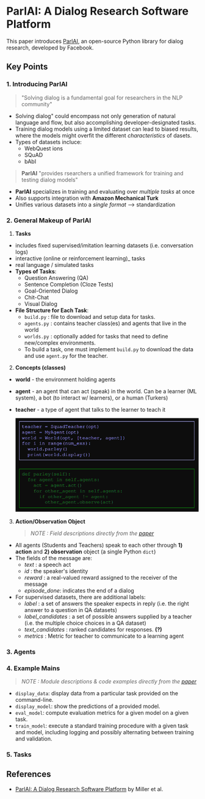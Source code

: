 # ParlAI: A Dialog Research Software Platform

This paper introduces [ParlAI](https://parl.ai/docs/index.html), an open-source Python library for dialog research, developed by Facebook.

## Key Points

### 1. Introducing ParlAI

> "Solving dialog is a fundamental goal for researchers in the NLP community"

- Solving dialog" could encompass not only generation of natural language and flow, but also accomplishing developer-designated tasks.
- Training dialog models using a limited dataset can lead to biased results, where the models might overfit the different _characteristics_ of dasets.
- Types of datasets incluce:
  - WebQuest ions
  - SQuAD
  - bAbI

> **ParlAI** "provides rsearchers a unified framework for training and testing dialog models"

- **ParlAI** specializes in training and evaluating over _multiple tasks_ at once
- Also supports integration with **Amazon Mechanical Turk**
- Unifies various datasets into a _single format_ --> standardization

### 2. General Makeup of ParlAI

1. **Tasks**

- includes fixed supervised/imitation learning datasets (i.e. conversation logs)
- interactive (online or reinforcement learning)\_ tasks
- real language / simulated tasks
- **Types of Tasks**:
  - Question Answering (QA)
  - Sentence Completion (Cloze Tests)
  - Goal-Oriented Dialog
  - Chit-Chat
  - Visual Dialog
- **File Structure for Each Task**:
  - `build.py` : file to download and setup data for tasks.
  - `agents.py` : contains teacher class(es) and agents that live in the world
  - `worlds.py` : optionally added for tasks that
    need to define new/complex environments.
  - To build a task, one must implement `build.py` to download the data and use `agent.py` for the teacher.

2. **Concepts (classes)**

- **world** - the environment holding agents
- **agent** - an agent that can act (speak) in the world. Can be a learner (ML system), a bot (to interact w/ learners), or a human (Turkers)
- **teacher** - a type of agent that talks to the learner to teach it

  ![Code for displaying world & parley()](parlai_fig3.PNG)

3. **Action/Observation Object**
   > _NOTE : Field descriptions directly from the [paper](https://arxiv.org/pdf/1705.06476.pdf)_

- All agents (Students and Teachers) speak to each other through **1) action** and **2) observation** object (a single Python `dict`)
- The fields of the message are:
  - _text_ : a speech act
  - _id_ : the speaker's identity
  - _reward_ : a real-valued reward assigned to the receiver of the message
  - _episode_done_: indicates the end of a dialog
- For supervised datasets, there are additional labels:
  - _label_ : a set of answers the speaker expects in reply (i.e. the right answer to a question in QA datasets)
  - _label_candidates_ : a set of possible answers supplied by a teacher (i.e. the multiple choice choices in a QA dataset)
  - _text_candidates_ : ranked candidates for responses. **(?)**
  - _metrics_ : Metric for teacher to communicate to a learning agent

### 3. Agents

### 4. Example Mains

> _NOTE : Module descriptions & code examples directly from the [paper](https://arxiv.org/pdf/1705.06476.pdf)_

- `display_data`: display data from a particular task provided on the command-line.
- `display_model`: show the predictions of a
  provided model.
- `eval_model`: compute evaluation metrics for
  a given model on a given task.
- `train_model`: execute a standard training
  procedure with a given task and model, including logging and possibly alternating between training and validation.

### 5. Tasks

## References

- [ParlAI: A Dialog Research Software Platform](https://arxiv.org/pdf/1705.06476.pdf) by Miller et al.
